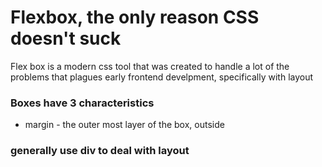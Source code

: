 # Flexbox, the only reason CSS doesn't suck

Flex box is a modern css tool that was created to handle a lot of the problems that plagues early frontend develpment, specifically with layout

### Boxes have 3 characteristics

- margin - the outer most layer of the box, outside

### generally use div to deal with layout
